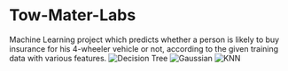 # Tow-Mater-Labs
Machine Learning project which predicts whether a person is likely to buy insurance for his 4-wheeler vehicle or not, according to the given training data with various features.
![Decision Tree](https://github.com/syn2k/Tow-Mater-Labs/blob/main/Decision%20Tree.png?raw=true)
![Gaussian](https://github.com/syn2k/Tow-Mater-Labs/blob/main/Gaussian%20NB.png?raw=true)
![KNN](https://github.com/syn2k/Tow-Mater-Labs/blob/main/KNN.png?raw=true)
